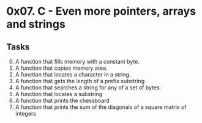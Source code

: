 # 0x07. C - Even more pointers, arrays and strings
## Tasks

0. A function that fills memory with a constant byte.
1. A function that copies memory area.
2. A function that locates a character in a string.
3. A function that gets the length of a prefix substring
4. A function that searches a string for any of a set of bytes.
5. A function that locates a substring
6. A function that prints the chessboard
7. A function that prints the sum of the diagonals of a square matrix of integers
